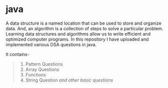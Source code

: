 # java

 A data structure is a named location that can be used to store and organize data. 
 And, an algorithm is a collection of steps to solve a particular problem. 
 Learning data structures and algorithms allow us to write efficient and optimized computer programs.
 In this repository I have uploaded and implemented various DSA questions in java.

It contains-
> 1. Pattern Questions
> 2. Array Questions
> 3. Functions
> 4. String Question
*and other basic questions*
